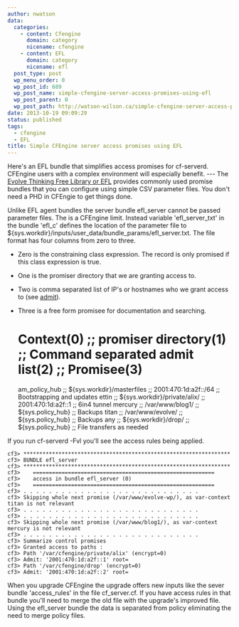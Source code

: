 ```yaml
---
author: nwatson
data:
  categories:
    - content: Cfengine
      domain: category
      nicename: cfengine
    - content: EFL
      domain: category
      nicename: efl
  post_type: post
  wp_menu_order: 0
  wp_post_id: 689
  wp_post_name: simple-cfengine-server-access-promises-using-efl
  wp_post_parent: 0
  wp_post_path: http://watson-wilson.ca/simple-cfengine-server-access-promises-using-efl/
date: 2013-10-19 09:09:29
status: published
tags:
  - cfengine
  - EFL
title: Simple CFEngine server access promises using EFL
---
```



Here's an EFL bundle that simplifies access promises for cf-serverd.
CFEngine users with a complex environment will especially benefit. ---
The [Evolve Thinking Free Library or EFL](http://watson-wilson.ca/make-cfengine-simple-using-the-evolve-free-library/)
provides commonly used promise bundles that you can configure using
simple CSV parameter files. You don't need a PHD in CFEngie to get
things done.

Unlike EFL agent bundles the server bundle efl_server cannot be passed
parameter files. The is a CFEngine limit. Instead variable
'efl_server_txt' in the bundle 'efl_c' defines the location of the
parameter file to
${sys.workdir}/inputs/user_data/bundle_params/efl_server.txt. The file
format has four columns from zero to three.

  * Zero is the constraining class expression. The record is only
    promised if this class expression is true.

  * One is the promiser directory that we are granting access to.

  * Two is comma separated list of IP's or hostnames who we grant
    access to (see [admit](https://cfengine.com/docs/3.5/reference-promise-types-access.html#admit)).

  * Three is a free form promisee for documentation and searching.

    # Context(0) ;; promiser directory(1) ;; Command separated admit list(2) ;; Promisee(3)
    
    am_policy_hub ;; ${sys.workdir}/masterfiles ;;  2001:470:1d:a2f::/64 ;; Bootstrapping and updates
    ettin    ;; ${sys.workdir}/private/alix/ ;; 2001:470:1d:a2f::1 ;; 6in4 tunnel
    mercury  ;; /var/www/blog1/              ;; ${sys.policy_hub}  ;; Backups
    titan    ;; /var/www/evolve/             ;; ${sys.policy_hub}  ;; Backups
    any      ;; ${sys.workdir}/drop/         ;; ${sys.policy_hub}  ;; File transfers as needed

If you run cf-serverd -Fvl you'll see the access rules being applied.

    cf3> *****************************************************************
    cf3> BUNDLE efl_server
    cf3> *****************************************************************
    cf3>    =========================================================
    cf3>    access in bundle efl_server (0)
    cf3>    =========================================================
    cf3> . . . . . . . . . . . . . . . . . . . . . . . . . . . . 
    cf3> Skipping whole next promise (/var/www/evolve-wp/), as var-context titan is not relevant
    cf3> . . . . . . . . . . . . . . . . . . . . . . . . . . . . 
    cf3> . . . . . . . . . . . . . . . . . . . . . . . . . . . . 
    cf3> Skipping whole next promise (/var/www/blog1/), as var-context mercury is not relevant
    cf3> . . . . . . . . . . . . . . . . . . . . . . . . . . . . 
    cf3> Summarize control promises
    cf3> Granted access to paths :
    cf3> Path '/var/cfengine/private/alix' (encrypt=0)
    cf3> Admit: '2001:470:1d:a2f::1' root=
    cf3> Path '/var/cfengine/drop' (encrypt=0)
    cf3> Admit: '2001:470:1d:a2f::2' root=

When you upgrade CFEngine the upgrade offers new inputs like the sever
bundle 'access_rules' in the file cf_server.cf. If you have access
rules in that bundle you'll need to merge the old file with the
upgrade's improved file. Using the efl_server bundle the data is
separated from policy eliminating the need to merge policy files.
